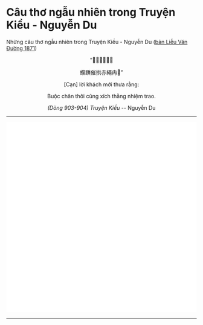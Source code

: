 # Câu thơ ngẫu nhiên trong Truyện Kiều - Nguyễn Du

Những câu thơ ngẫu nhiên trong Truyện Kiều - Nguyễn Du ([bản Liễu Văn Đường 1871](https://vi.wikisource.org/wiki/Truy%E1%BB%87n_Ki%E1%BB%81u_(b%E1%BA%A3n_Li%E1%BB%85u_V%C4%83n_%C3%90%C6%B0%E1%BB%9Dng_1871)))

<div align="center">
<!-- START_KIEU -->
      <p class="nom">&#8220;&#985150;&#134354;&#23458;&#36023;&#18233;&#28010;</p>
      <p class="nom">&#32384;&#36430;&#20652;&#25329;&#36196;&#32361;&#20873;&#142146;&#8221;</p>
      <p class="quocngu">[C&#7841;n] l&#7901;i kh&#225;ch m&#7899;i th&#432;a r&#7857;ng:</p>
      <p class="quocngu">Bu&#7897;c ch&#226;n th&#244;i c&#361;ng x&#237;ch th&#7857;ng nhi&#7879;m trao.</p>
      <p class="author"><i>(D&#242;ng 903-904) Truy&#7879;n Ki&#7873;u</i> -- Nguy&#7877;n Du</p>
<!-- END_KIEU -->
</div>

---

<div align="center">
  <img src="./assets/random-kieu.svg" alt="The Tale of Kieu - Nguyen Du">
</div>

---

